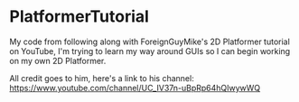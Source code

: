 # PlatformerTutorial
My code from following along with ForeignGuyMike's 2D Platformer tutorial on YouTube,
I'm trying to learn my way around GUIs so I can begin working on my own 2D Platformer.

All credit goes to him, here's a link to his channel:
https://www.youtube.com/channel/UC_IV37n-uBpRp64hQIwywWQ
